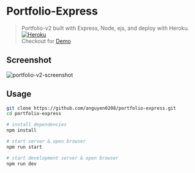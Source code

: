 # Portfolio-Express
>Portfolio-v2 built with Express, Node, ejs, and deploy with  Heroku. [![Heroku](https://pyheroku-badge.herokuapp.com/?app=anguyen0208-express&style=<STYLE>)](https://anguyen0208-express.herokuapp.com/)<br>
Checkout for [Demo](https://anguyen0208-express.herokuapp.com/)

## Screenshot
![portfolio-v2-screenshot](https://github.com/anguyen0208/Project-Screenshots/blob/master/Portfolio-Express.png)

## Usage

```sh
git clone https://github.com/anguyen0208/portfolio-express.git
cd portfolio-express

# install dependencies
npm install

# start server & open browser
npm run start

# start development server & open browser
npm run dev
```
